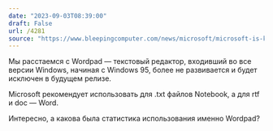 ```yaml
---
date: "2023-09-03T08:39:00"
draft: False
url: /4281
source: "https://www.bleepingcomputer.com/news/microsoft/microsoft-is-killing-wordpad-in-windows-after-28-years/"
---
```


Мы расстаемся с Wordpad — текстовый редактор, входивший во все версии Windows, начиная с Windows 95, более не развивается и будет исключен в будущем релизе.

Microsoft рекомендует использовать для .txt файлов Notebook, а для rtf и doc — Word.

Интересно, а какова была статистика использования именно Wordpad?
